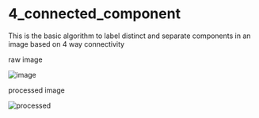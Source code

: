 # 4_connected_component
This is the basic algorithm to label distinct and separate components in an image based on 4 way connectivity

raw image

![image](https://user-images.githubusercontent.com/90741631/161382265-7373e63a-4c80-4692-a372-33a0fa4129a0.png)

processed image


![processed](https://user-images.githubusercontent.com/90741631/161382274-feb9c8ab-f122-401f-af56-03e98ac59517.png)

